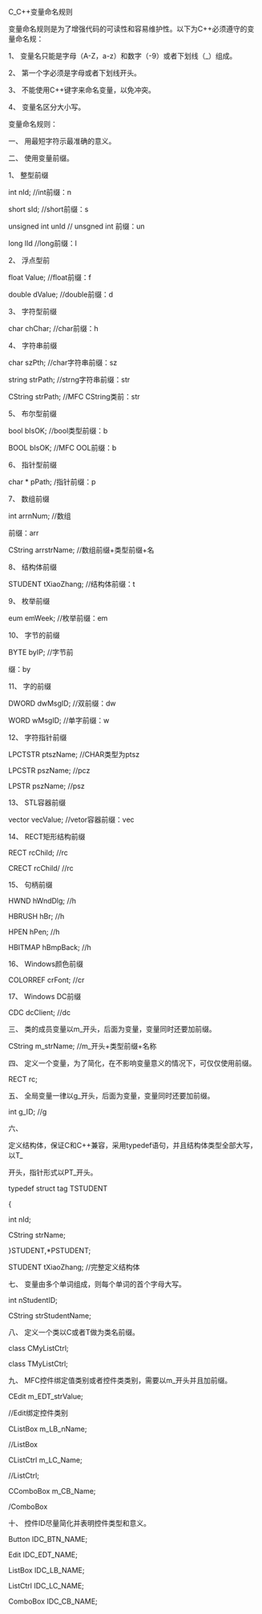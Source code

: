 C_C++变量命名规则

变量命名规则是为了增强代码的可读性和容易维护性。以下为C++必须遵守的变量命名规：

1、 变量名只能是字母（A-Z，a-z）和数字（-9）或者下划线（\_）组成。

2、 第一个字必须是字母或者下划线开头。

3、 不能使用C++键字来命名变量，以免冲突。

4、 变量名区分大小写。

变量命名规则：

一、 用最短字符示最准确的意义。

二、 使用变量前缀。

1、 整型前缀

int nId; //int前缀：n

short sId; //short前缀：s

unsigned int unId // unsgned int 前缀：un

long lId //long前缀：l

2、 浮点型前

float Value; //float前缀：f

double dValue; //double前缀：d

3、 字符型前缀

char chChar; //char前缀：h

4、 字符串前缀

char szPth; //char字符串前缀：sz

string strPath; //strng字符串前缀：str

CString strPath; //MFC CString类前：str

5、 布尔型前缀

bool bIsOK; //bool类型前缀：b

BOOL bIsOK; //MFC OOL前缀：b

6、 指针型前缀

char \* pPath; /指针前缀：p

7、 数组前缀

int arrnNum; //数组

前缀：arr

CString arrstrName; //数组前缀+类型前缀+名

8、 结构体前缀



STUDENT tXiaoZhang; //结构体前缀：t

9、 枚举前缀

eum emWeek; //枚举前缀：em

10、 字节的前缀

BYTE byIP; //字节前

缀：by

11、 字的前缀

DWORD dwMsgID; //双前缀：dw

WORD wMsgID; //单字前缀：w

12、 字符指针前缀

LPCTSTR ptszName; //CHAR类型为ptsz

LPCSTR pszName; //pcz

LPSTR pszName; //psz

13、 STL容器前缀

vector vecValue; //vetor容器前缀：vec

14、 RECT矩形结构前缀

RECT rcChild; //rc

CRECT rcChild/ //rc

15、 句柄前缀

HWND hWndDlg; //h

HBRUSH hBr; //h

HPEN hPen; //h

HBITMAP hBmpBack; //h

16、 Windows颜色前缀

COLORREF crFont; //cr

17、 Windows DC前缀

CDC dcClient; //dc

三、 类的成员变量以m_开头，后面为变量，变量同时还要加前缀。

CString m_strName; //m_开头+类型前缀+名称

四、 定义一个变量，为了简化，在不影响变量意义的情况下，可仅仅使用前缀。

RECT rc;



五、 全局变量一律以g_开头，后面为变量，变量同时还要加前缀。

int g_ID; //g

六、

定义结构体，保证C和C++兼容，采用typedef语句，并且结构体类型全部大写，以T\_

开头，指针形式以PT_开头。

typedef struct tag TSTUDENT

{

int nId;

CString strName;

}STUDENT,\*PSTUDENT;

STUDENT tXiaoZhang; //完整定义结构体

七、 变量由多个单词组成，则每个单词的首个字母大写。

int nStudentID;

CString strStudentName;

八、 定义一个类以C或者T做为类名前缀。

class CMyListCtrl;

class TMyListCtrl;

九、 MFC控件绑定值类别或者控件类类别，需要以m_开头并且加前缀。

CEdit m_EDT_strValue;

//Edit绑定控件类别

CListBox m_LB_nName;

//ListBox

CListCtrl m_LC_Name;

//ListCtrl;

CComboBox m_CB_Name;

/ComboBox

十、 控件ID尽量简化并表明控件类型和意义。

Button IDC_BTN_NAME;

Edit IDC_EDT_NAME;

ListBox IDC_LB_NAME;

ListCtrl IDC_LC_NAME;

ComboBox IDC_CB_NAME;

